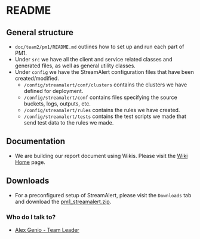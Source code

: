 # README #

## General structure ##

* `doc/team2/pm1/README.md` outlines how to set up and run each part of PM1.
* Under `src` we have all the client and service related classes and generated files, as well as general utility classes.
* Under `config` we have the StreamAlert configuration files that have been created/modified.
    * `/config/streamalert/conf/clusters` contains the clusters we have defined for deployment.
	* `/config/streamalert/conf` contains files specifying the source buckets, logs, outputs, etc.
	* `/config/streamalert/rules` contains the rules we have created.
	* `/config/streamalert/tests` contains the test scripts we made that send test data to the rules we made.

## Documentation ##

* We are building our report document using Wikis. Please visit the [Wiki Home](https://bitbucket.org/soen487-w18-02/soen487-w18-team02/wiki/Home) page.

## Downloads ##

* For a preconfigured setup of StreamAlert, please visit the `Downloads` tab and download the [pm1_streamalert.zip](https://bitbucket.org/soen487-w18-02/soen487-w18-team02/downloads/pm1_streamalert.zip).

### Who do I talk to? ###

* [Alex Genio - Team Leader](mailto:alexgenio1995@gmail.com)